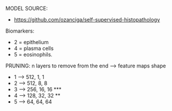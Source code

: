 MODEL SOURCE:
- https://github.com/ozanciga/self-supervised-histopathology


Biomarkers:
- 2 = epithelium
- 4 = plasma cells
- 5 = eosinophils.


PRUNING: n layers to remove from the end --> feature maps shape
- 1 --> 512, 1, 1
- 2 --> 512, 8, 8
- 3 --> 256, 16, 16 ***
- 4 --> 128, 32, 32 **
- 5 --> 64, 64, 64